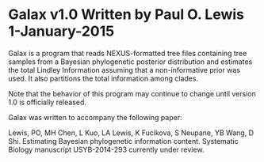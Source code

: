 Galax v1.0
Written by Paul O. Lewis
1-January-2015
=====

Galax is a program that reads NEXUS-formatted tree files containing tree samples from a
Bayesian phylogenetic posterior distribution and estimates the total Lindley Information
assuming that a non-informative prior was used. It also partitions the total information
among clades.

Note that the behavior of this program may continue to change until version 1.0 is
officially released.

Galax was written to accompany the following paper:

Lewis, PO, MH Chen, L Kuo, LA Lewis, K Fucikova, S Neupane, YB Wang, D Shi. Estimating
Bayesian phylogenetic information content. Systematic Biology manuscript USYB-2014-293
currently under review.

